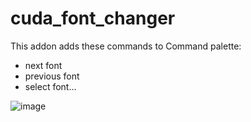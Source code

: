 # cuda_font_changer
This addon adds these commands to Command palette:
- next font
- previous font
- select font...

![image](https://user-images.githubusercontent.com/275333/173067630-f8b7d7aa-b041-432b-9bdb-96037a981f94.png)
